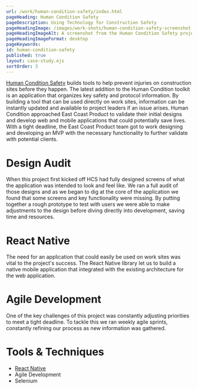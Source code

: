 ```yaml
---
url: /work/human-condition-safety/index.html
pageHeading: Human Condition Safety
pageDescription: Using Technology for Construction Safety
pageHeadingImage: /images/work-shots/human-condition-safety-screenshot.png
pageHeadingImageAlt: A screenshot from the Human Condition Safety project.
pageHeadingImageFormat: desktop
pageKeywords:
id: human-condition-safety
published: true
layout: case-study.ejs
sortOrder: 3
---
```


<p class="paragraph--major"><a href="http://www.hcsafety.com/">Human Condition Safety</a> builds tools to help prevent injuries on construction sites before they happen. The latest addition to the Human Condition toolkit is an application that organizes key safety and protocol information. By building a tool that can be used directly on work sites, information can be instantly updated and available to project leaders if an issue arises. Human Condition approached East Coast Product to validate their initial designs and develop  web and mobile applications that could potentially save lives. With a tight deadline, the East Coast Product team got to work designing and developing an MVP with the necessary functionality to further validate with potential clients.</p>

<h1 class="text-heading-one">Design Audit</h1>

<p>When this project first kicked off HCS had fully designed screens of what the application was intended to look and feel like. We ran a full audit of those designs and as we began to dig at the core of the application we found that some screens and key functionality were missing. By putting together a rough prototype to test with users we were able to make adjustments to the design before diving directly into development, saving time and resources.</p>

<h1 class="text-heading-one">React Native</h1>

<p>The need for an application that could easily be used on work sites was vital to the project's success. The React Native library let us to build a native mobile application that integrated with the existing architecture for the web application.</p>

<h1 class="text-heading-one">Agile Development</h1>

<p>One of the key challenges of this project was constantly adjusting priorities to meet a tight deadline. To tackle this we ran weekly agile sprints, constantly refining our process as new information was gathered.</p>

<h1 class="text-heading-one">Tools &amp; Techniques</h1>

<ul>
  <li><a href="/technologies/react-native">React Native</a></li>
  <li>Agile Development</li>
  <li>Selenium</li>
</ul>
